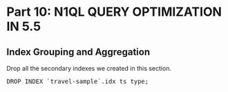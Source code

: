 # Part 10: N1QL QUERY OPTIMIZATION IN 5.5
  
## Index Grouping and Aggregation


Drop all the secondary indexes we created in this section.

<pre id="example">
DROP INDEX `travel-sample`.idx_ts_type;
</pre>
